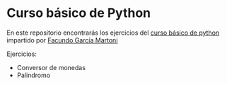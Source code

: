 # Curso básico de Python

En este repositorio encontrarás los ejercicios del [curso básico de python](https://platzi.com/clases/python/) impartido por [Facundo García Martoni](https://twitter.com/facmartoni)

Ejercicios:

- Conversor de monedas
- Palindromo